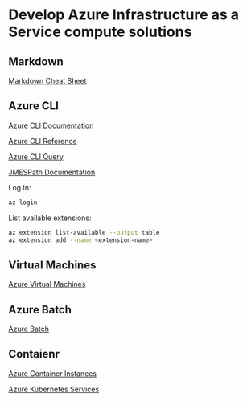 # Develop Azure Infrastructure as a Service compute solutions

## Markdown

[Markdown Cheat Sheet](https://github.com/adam-p/markdown-here/wiki/Markdown-Cheatsheet)

## Azure CLI

[Azure CLI Documentation](https://docs.microsoft.com/en-us/cli/azure/?view=azure-cli-latest)

[Azure CLI Reference](https://docs.microsoft.com/en-us/cli/azure/reference-index?view=azure-cli-latest)

[Azure CLI Query](https://docs.microsoft.com/en-us/cli/azure/query-azure-cli?view=azure-cli-latest)

[JMESPath Documentation](http://jmespath.org/)

Log In:

```bash
az login
```

List available extensions:

```bash
az extension list-available --output table
az extension add --name <extension-name>
```

## Virtual Machines

[Azure Virtual Machines](https://docs.microsoft.com/en-us/azure/virtual-machines/)

## Azure Batch

[Azure Batch](https://docs.microsoft.com/en-us/azure/batch/)

## Contaienr

[Azure Container Instances](https://docs.microsoft.com/en-us/azure/container-instances/)

[Azure Kubernetes Services](https://docs.microsoft.com/en-us/azure/aks/)
